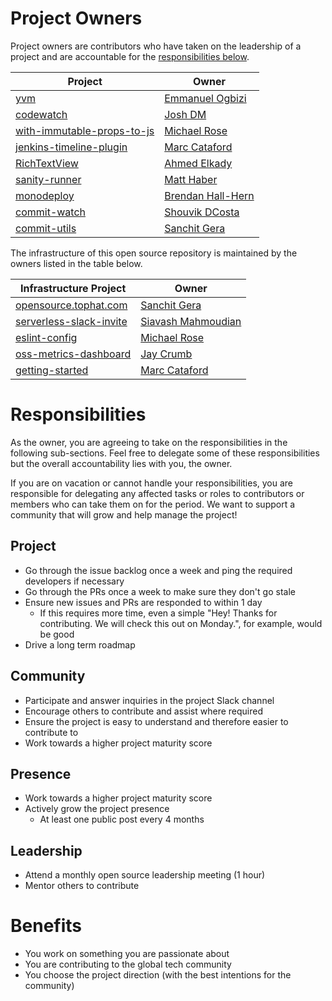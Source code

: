 # Project Owners
Project owners are contributors who have taken on the leadership of a project and are accountable for the [responsibilities below](#responsibilities).

| Project | Owner |
| ------------- | ------------- |
| [yvm](https://github.com/tophat/yvm) | [Emmanuel Ogbizi](https://github.com/iamogbz) |
| [codewatch](https://github.com/tophat/codewatch) | [Josh DM](https://github.com/lime-green) |
| [with-immutable-props-to-js](https://github.com/tophat/with-immutable-props-to-js) | [Michael Rose](https://github.com/msrose) |
| [jenkins-timeline-plugin](https://github.com/tophat/jenkins-timeline-plugin) | [Marc Cataford](https://github.com/mcataford) |
| [RichTextView](https://github.com/tophat/RichTextView) | [Ahmed Elkady](https://github.com/aelkady) |
| [sanity-runner](https://github.com/tophat/sanity-runner) | [Matt Haber](https://github.com/mhaber-tophat) |
| [monodeploy](https://github.com/tophat/monodeploy) | [Brendan Hall-Hern](https://github.com/thebrendan) |
| [commit-watch](https://github.com/tophat/commit-watch) | [Shouvik DCosta](https://github.com/sdcosta) |
| [commit-utils](https://github.com/tophat/commit-utils) | [Sanchit Gera](https://github.com/sanchitgera) |

The infrastructure of this open source repository is maintained by the owners listed in the table below.

| Infrastructure Project | Owner |
| ------------- | ------------- |
| [opensource.tophat.com](https://github.com/tophat/opensource.tophat.com) | [Sanchit Gera](https://github.com/sanchitgera) |
| [serverless-slack-invite](https://github.com/tophat/serverless-slack-invite) | [Siavash Mahmoudian](https://github.com/syavash) |
| [eslint-config](https://github.com/tophat/eslint-config) | [Michael Rose](https://github.com/msrose) |
| [oss-metrics-dashboard](https://github.com/tophat/oss-metrics-dashboard) | [Jay Crumb](https://github.com/jcrumb) |
| [getting-started](https://github.com/tophat/getting-started) | [Marc Cataford](https://github.com/mcataford) |

# Responsibilities
As the owner, you are agreeing to take on the responsibilities in the following sub-sections. Feel free to delegate some of these responsibilities but the overall accountability lies with you, the owner.

If you are on vacation or cannot handle your responsibilities, you are responsible for delegating any affected tasks or roles to contributors or members who can take them on for the period. We want to support a community that will grow and help manage the project!

## Project 
- Go through the issue backlog once a week and ping the required developers if necessary
- Go through the PRs once a week to make sure they don't go stale
- Ensure new issues and PRs are responded to within 1 day
  - If this requires more time, even a simple "Hey! Thanks for contributing. We will check this out on Monday.", for example, would be good
- Drive a long term roadmap

## Community
- Participate and answer inquiries in the project Slack channel
- Encourage others to contribute and assist where required
- Ensure the project is easy to understand and therefore easier to contribute to
- Work towards a higher project maturity score

## Presence
- Work towards a higher project maturity score
- Actively grow the project presence
  - At least one public post every 4 months

## Leadership
- Attend a monthly open source leadership meeting (1 hour)
- Mentor others to contribute


# Benefits
- You work on something you are passionate about
- You are contributing to the global tech community
- You choose the project direction (with the best intentions for the community)
